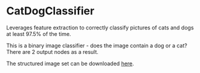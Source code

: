 # CatDogClassifier
Leverages feature extraction to correctly classify pictures of cats and dogs at least 97.5% of the time.

This is a binary image classifier - does the image contain a dog or a cat? There are 2 output nodes as a result.

The structured image set can be downloaded [here](https://s3.amazonaws.com/content.udacity-data.com/nd089/Cat_Dog_data.zip).

